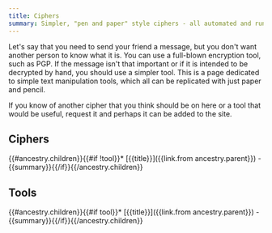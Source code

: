 ```yaml
---
title: Ciphers
summary: Simpler, "pen and paper" style ciphers - all automated and running in your browser.
---
```


Let's say that you need to send your friend a message, but you don't want another person to know what it is.  You can use a full-blown encryption tool, such as PGP.  If the message isn't that important or if it is intended to be decrypted by hand, you should use a simpler tool.  This is a page dedicated to simple text manipulation tools, which all can be replicated with just paper and pencil.

If you know of another cipher that you think should be on here or a tool that would be useful, request it and perhaps it can be added to the site.

## Ciphers

{{#ancestry.children}}{{#if !tool}}* [{{title}}]({{link.from ancestry.parent}}) - {{summary}}{{/if}}{{/ancestry.children}}

## Tools

{{#ancestry.children}}{{#if tool}}* [{{title}}]({{link.from ancestry.parent}}) - {{summary}}{{/if}}{{/ancestry.children}}
